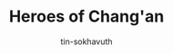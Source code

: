 ---
title: Heroes of Chang'an
categories: ['Chinese']
thumb: 'https://img.youtube.com/vi/nFYTVdpa5PQ/maxresdefault.jpg'
pudate: 2024-06-06T01:43:00
videos: 2024-06-06-01-42-02
author: tin-sokhavuth
---